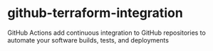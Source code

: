 # github-terraform-integration
GitHub Actions add continuous integration to GitHub repositories to automate your software builds, tests, and deployments
